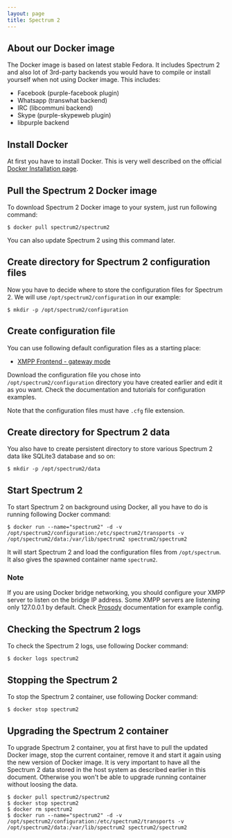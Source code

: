 ```yaml
---
layout: page
title: Spectrum 2
---
```


## About our Docker image

The Docker image is based on latest stable Fedora. It includes Spectrum 2 and also lot of 3rd-party backends you would have to compile or install yourself when not using Docker image. This includes:

* Facebook (purple-facebook plugin)
* Whatsapp (transwhat backend)
* IRC (libcommuni backend)
* Skype (purple-skypeweb plugin)
* libpurple backend

## Install Docker

At first you have to install Docker. This is very well described on the official [Docker Installation page](https://docs.docker.com/v1.8/installation/).

## Pull the Spectrum 2 Docker image

To download Spectrum 2 Docker image to your system, just run following command:

	$ docker pull spectrum2/spectrum2

You can also update Spectrum 2 using this command later.

## Create directory for Spectrum 2 configuration files

Now you have to decide where to store the configuration files for Spectrum 2. We will use `/opt/spectrum2/configuration` in our example:

	$ mkdir -p /opt/spectrum2/configuration

## Create configuration file

You can use following default configuration files as a starting place:

* [XMPP Frontend - gateway mode](https://github.com/hanzz/spectrum2/blob/master/spectrum/src/sample2_gateway.cfg)

Download the configuration file you chose into `/opt/spectrum2/configuration` directory you have created earlier and edit it as you want. Check the documentation and tutorials for configuration examples.

Note that the configuration files must have `.cfg` file extension.

## Create directory for Spectrum 2 data

You also have to create persistent directory to store various Spectrum 2 data like SQLite3 database and so on:

	$ mkdir -p /opt/spectrum2/data

## Start Spectrum 2

To start Spectrum 2 on background using Docker, all you have to do is running following Docker command:

	$ docker run --name="spectrum2" -d -v /opt/spectrum2/configuration:/etc/spectrum2/transports -v /opt/spectrum2/data:/var/lib/spectrum2 spectrum2/spectrum2

It will start Spectrum 2 and load the configuration files from `/opt/spectrum`. It also gives the spawned container name `spectrum2`.

### Note

If you are using Docker bridge networking, you should configure your XMPP server to listen on the bridge IP address. Some XMPP servers are listening only 127.0.0.1 by default. Check [Prosody](https://prosody.im/doc/components) documentation for example config.  

## Checking the Spectrum 2 logs

To check the Spectrum 2 logs, use following Docker command:

	$ docker logs spectrum2

## Stopping the Spectrum 2

To stop the Spectrum 2 container, use following Docker command:

	$ docker stop spectrum2

## Upgrading the Spectrum 2 container

To upgrade Spectrum 2 container, you at first have to pull the updated Docker image, stop the current container, remove it and start it again using the new version of Docker image. It is very important to have all the Spectrum 2 data stored in the host system as described earlier in this document. Otherwise you won't be able to upgrade running container without loosing the data.

	$ docker pull spectrum2/spectrum2
	$ docker stop spectrum2
	$ docker rm spectrum2
	$ docker run --name="spectrum2" -d -v /opt/spectrum2/configuration:/etc/spectrum2/transports -v /opt/spectrum2/data:/var/lib/spectrum2 spectrum2/spectrum2
